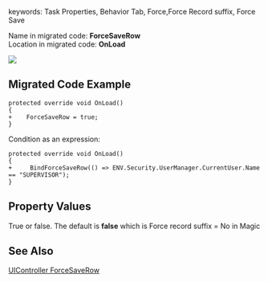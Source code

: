 ﻿keywords: Task Properties, Behavior Tab, Force,Force Record suffix, Force Save

Name in migrated code: **ForceSaveRow**  
Location in migrated code: **OnLoad**


![](ForceRecordSuffix.png)

## Migrated Code Example
```csdiff   
protected override void OnLoad()
{
+    ForceSaveRow = true;
}
```        
Condition as an expression:

```csdiff   
protected override void OnLoad()
{
+     BindForceSaveRow(() => ENV.Security.UserManager.CurrentUser.Name == "SUPERVISOR");
}
```        



## Property Values
True or false. The default is **false** which is Force record suffix = No in Magic

## See Also
[UIController ForceSaveRow](/reference/html/P_Firefly_Box_UIController_ForceSaveRow.htm)

